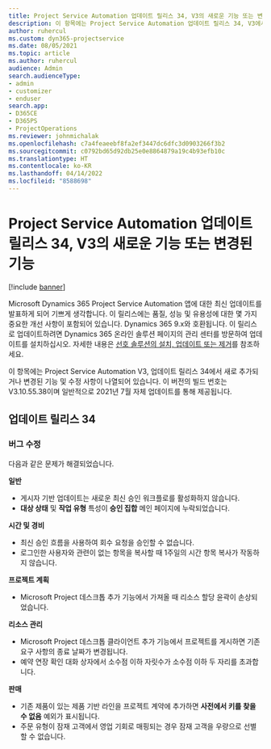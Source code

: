 ```yaml
---
title: Project Service Automation 업데이트 릴리스 34, V3의 새로운 기능 또는 변경된 기능
description: 이 항목에는 Project Service Automation 업데이트 릴리스 34, V3에서 사용할 수 있는 기능 및 수정 사항이 나열되어 있습니다.
author: ruhercul
ms.custom: dyn365-projectservice
ms.date: 08/05/2021
ms.topic: article
ms.author: ruhercul
audience: Admin
search.audienceType:
- admin
- customizer
- enduser
search.app:
- D365CE
- D365PS
- ProjectOperations
ms.reviewer: johnmichalak
ms.openlocfilehash: c7a4feaeebf8fa2ef3447dc6dfc3d0903266f3b2
ms.sourcegitcommit: c0792bd65d92db25e0e8864879a19c4b93efb10c
ms.translationtype: HT
ms.contentlocale: ko-KR
ms.lasthandoff: 04/14/2022
ms.locfileid: "8588698"
---
```

# <a name="whats-new-or-changed-in-project-service-automation-update-release-34-v3"></a>Project Service Automation 업데이트 릴리스 34, V3의 새로운 기능 또는 변경된 기능

[!include [banner](../includes/psa-now-project-operations.md)]

Microsoft Dynamics 365 Project Service Automation 앱에 대한 최신 업데이트를 발표하게 되어 기쁘게 생각합니다. 이 릴리스에는 품질, 성능 및 유용성에 대한 몇 가지 중요한 개선 사항이 포함되어 있습니다. Dynamics 365 9.x와 호환됩니다. 이 릴리스로 업데이트하려면 Dynamics 365 온라인 솔루션 페이지의 관리 센터를 방문하여 업데이트를 설치하십시오. 자세한 내용은 [선호 솔루션의 설치, 업데이트 또는 제거](/power-platform/admin/install-remove-preferred-solution)를 참조하세요.

이 항목에는 Project Service Automation V3, 업데이트 릴리스 34에서 새로 추가되거나 변경된 기능 및 수정 사항이 나열되어 있습니다. 이 버전의 빌드 번호는 V3.10.55.38이며 일반적으로 2021년 7월 자체 업데이트를 통해 제공됩니다.

## <a name="update-release-34"></a>업데이트 릴리스 34

### <a name="bug-fixes"></a>버그 수정
다음과 같은 문제가 해결되었습니다.

**일반**

- 게시자 기반 업데이트는 새로운 최신 승인 워크플로를 활성화하지 않습니다.
- **대상 상태** 및 **작업 유형** 특성이 **승인 집합** 메인 페이지에 누락되었습니다.

**시간 및 경비**

- 최신 승인 흐름을 사용하여 회수 요청을 승인할 수 없습니다.
- 로그인한 사용자와 관련이 없는 항목을 복사할 때 1주일의 시간 항목 복사가 작동하지 않습니다.

**프로젝트 계획**

- Microsoft Project 데스크톱 추가 기능에서 가져올 때 리소스 할당 윤곽이 손상되었습니다.

**리소스 관리**

- Microsoft Project 데스크톱 클라이언트 추가 기능에서 프로젝트를 게시하면 기존 요구 사항의 종료 날짜가 변경됩니다.
- 예약 연장 확인 대화 상자에서 소수점 이하 자릿수가 소수점 이하 두 자리를 초과합니다.

**판매**

- 기존 제품이 있는 제품 기반 라인을 프로젝트 계약에 추가하면 **사전에서 키를 찾을 수 없음** 예외가 표시됩니다.
- 주문 유형이 잠재 고객에서 영업 기회로 매핑되는 경우 잠재 고객을 우량으로 선별할 수 없습니다.
